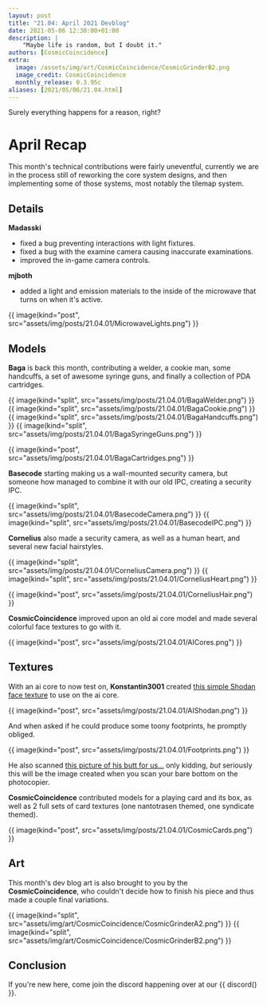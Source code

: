 ```yaml
---
layout: post
title: "21.04: April 2021 Devblog"
date: 2021-05-06 12:30:00+01:00
description: |
    "Maybe life is random, but I doubt it."
authors: [CosmicCoincidence]
extra:
  image: /assets/img/art/CosmicCoincidence/CosmicGrinderB2.png
  image_credit: CosmicCoincidence
  monthly_release: 0.3.95c
aliases: [2021/05/06/21.04.html]
---
```


Surely everything happens for a reason, right?

# April Recap

This month's technical contributions were fairly uneventful, currently we are in the process still of reworking the core system designs, and then implementing some of those systems, most notably the tilemap system.

## Details

**Madasski**
- fixed a bug preventing interactions with light fixtures.
- fixed a bug with the examine camera causing inaccurate examinations.
- improved the in-game camera controls.

**mjboth**
- added a light and emission materials to the inside of the microwave that turns on when it's active.

{{ image(kind="post", src="assets/img/posts/21.04.01/MicrowaveLights.png") }}

## Models

**Baga** is back this month, contributing a welder, a cookie man, some handcuffs, a set of awesome syringe guns, and finally a collection of PDA cartridges.

<div class='horizontal-2' markdown='1'>
  {{ image(kind="split", src="assets/img/posts/21.04.01/BagaWelder.png") }}
  {{ image(kind="split", src="assets/img/posts/21.04.01/BagaCookie.png") }}
</div>

<div class='horizontal-2' markdown='1'>
  {{ image(kind="split", src="assets/img/posts/21.04.01/BagaHandcuffs.png") }}
  {{ image(kind="split", src="assets/img/posts/21.04.01/BagaSyringeGuns.png") }}
</div>

{{ image(kind="post", src="assets/img/posts/21.04.01/BagaCartridges.png") }}

**Basecode** starting making us a wall-mounted security camera, but someone how managed to combine it with our old IPC, creating a security IPC.

<div class='horizontal-2' markdown='1'>
  {{ image(kind="split", src="assets/img/posts/21.04.01/BasecodeCamera.png") }}
  {{ image(kind="split", src="assets/img/posts/21.04.01/BasecodeIPC.png") }}
</div>

**Cornelius** also made a security camera, as well as a human heart, and several new facial hairstyles.

<div class='horizontal-2' markdown='1'>
  {{ image(kind="split", src="assets/img/posts/21.04.01/CorneliusCamera.png") }}
  {{ image(kind="split", src="assets/img/posts/21.04.01/CorneliusHeart.png") }}
</div>

{{ image(kind="post", src="assets/img/posts/21.04.01/CorneliusHair.png") }}

**CosmicCoincidence** improved upon an old ai core model and made several colorful face textures to go with it.

{{ image(kind="post", src="assets/img/posts/21.04.01/AICores.png") }}

## Textures

With an ai core to now test on, **Konstantin3001** created [this simple Shodan face texture](/assets/img/posts/21.04.01/shodan_simple.png) to use on the ai core.

{{ image(kind="post", src="assets/img/posts/21.04.01/AIShodan.png") }}

And when asked if he could produce some toony footprints, he promptly obliged.

{{ image(kind="post", src="assets/img/posts/21.04.01/Footprints.png") }}

He also scanned [this picture of his butt for us...](/assets/img/posts/21.04.01/ss3d_butt_scan.png) only kidding, *but* seriously this will be the image created when you scan your bare bottom on the photocopier.

**CosmicCoincidence** contributed models for a playing card and its box, as well as 2 full sets of card textures (one nantotrasen themed, one syndicate themed).

{{ image(kind="post", src="assets/img/posts/21.04.01/CosmicCards.png") }}

## Art

This month's dev blog art is also brought to you by the **CosmicCoincidence**, who couldn't decide how to finish his piece and thus made a couple final variations.

<div class='horizontal-2' markdown='1'>
{{ image(kind="split", src="assets/img/art/CosmicCoincidence/CosmicGrinderA2.png") }}
{{ image(kind="split", src="assets/img/art/CosmicCoincidence/CosmicGrinderB2.png") }}
</div>

## Conclusion

If you're new here, come join the discord happening over at our {{ discord() }}.

